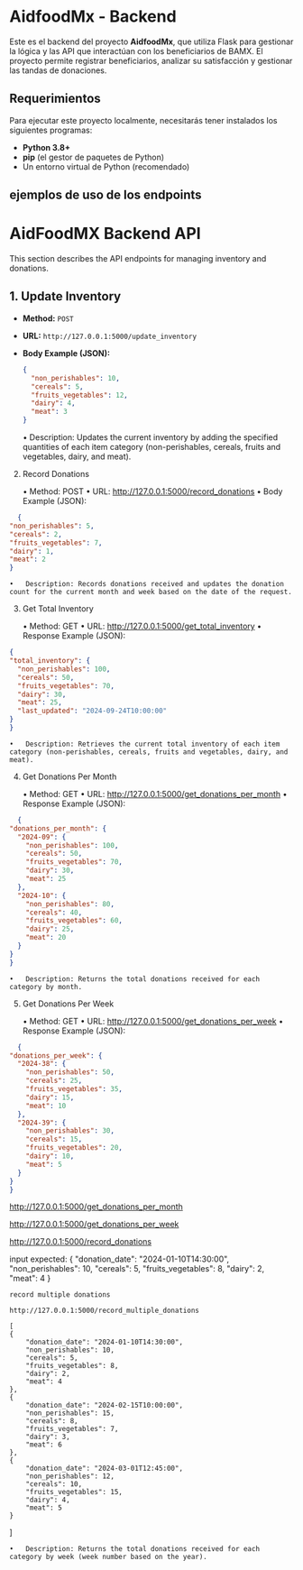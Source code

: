 # AidfoodMx - Backend

Este es el backend del proyecto **AidfoodMx**, que utiliza Flask para gestionar la lógica y las API que interactúan con los beneficiarios de BAMX. El proyecto permite registrar beneficiarios, analizar su satisfacción y gestionar las tandas de donaciones.

## Requerimientos

Para ejecutar este proyecto localmente, necesitarás tener instalados los siguientes programas:

- **Python 3.8+**
- **pip** (el gestor de paquetes de Python)
- Un entorno virtual de Python (recomendado)

## ejemplos de uso de los endpoints 
# AidFoodMX Backend API

This section describes the API endpoints for managing inventory and donations.

## 1. Update Inventory

- **Method:** `POST`
- **URL:** `http://127.0.0.1:5000/update_inventory`
- **Body Example (JSON):**
  ```json
  {
    "non_perishables": 10,
    "cereals": 5,
    "fruits_vegetables": 12,
    "dairy": 4,
    "meat": 3
  }
   ```

  	•	Description: Updates the current inventory by adding the specified quantities of each item category (non-perishables, cereals, fruits and vegetables, dairy, and meat).

2. Record Donations

	•	Method: POST
	•	URL: http://127.0.0.1:5000/record_donations
	•	Body Example (JSON):
  ```json
    {
  "non_perishables": 5,
  "cereals": 2,
  "fruits_vegetables": 7,
  "dairy": 1,
  "meat": 2
  } 
  ```  
 


	•	Description: Records donations received and updates the donation count for the current month and week based on the date of the request.

3. Get Total Inventory

	•	Method: GET
	•	URL: http://127.0.0.1:5000/get_total_inventory
	•	Response Example (JSON):
  ```json
{
  "total_inventory": {
    "non_perishables": 100,
    "cereals": 50,
    "fruits_vegetables": 70,
    "dairy": 30,
    "meat": 25,
    "last_updated": "2024-09-24T10:00:00"
  }
}
  ``` 

  	•	Description: Retrieves the current total inventory of each item category (non-perishables, cereals, fruits and vegetables, dairy, and meat).

4. Get Donations Per Month

	•	Method: GET
	•	URL: http://127.0.0.1:5000/get_donations_per_month
	•	Response Example (JSON):
  ```json
    {
  "donations_per_month": {
    "2024-09": {
      "non_perishables": 100,
      "cereals": 50,
      "fruits_vegetables": 70,
      "dairy": 30,
      "meat": 25
    },
    "2024-10": {
      "non_perishables": 80,
      "cereals": 40,
      "fruits_vegetables": 60,
      "dairy": 25,
      "meat": 20
    }
  }
}

  ``` 

  	•	Description: Returns the total donations received for each category by month.

5. Get Donations Per Week

	•	Method: GET
	•	URL: http://127.0.0.1:5000/get_donations_per_week
	•	Response Example (JSON):
  ```json
    {
  "donations_per_week": {
    "2024-38": {
      "non_perishables": 50,
      "cereals": 25,
      "fruits_vegetables": 35,
      "dairy": 15,
      "meat": 10
    },
    "2024-39": {
      "non_perishables": 30,
      "cereals": 15,
      "fruits_vegetables": 20,
      "dairy": 10,
      "meat": 5
    }
  }
}

  ``` 

http://127.0.0.1:5000/get_donations_per_month 

http://127.0.0.1:5000/get_donations_per_week


http://127.0.0.1:5000/record_donations

input expected: 
    {
        "donation_date": "2024-01-10T14:30:00",  
        "non_perishables": 10,
        "cereals": 5,
        "fruits_vegetables": 8,
        "dairy": 2,
        "meat": 4
    }


    record multiple donations 

    http://127.0.0.1:5000/record_multiple_donations

    [
    {
        "donation_date": "2024-01-10T14:30:00",  
        "non_perishables": 10,
        "cereals": 5,
        "fruits_vegetables": 8,
        "dairy": 2,
        "meat": 4
    },
    {
        "donation_date": "2024-02-15T10:00:00", 
        "non_perishables": 15,
        "cereals": 8,
        "fruits_vegetables": 7,
        "dairy": 3,
        "meat": 6
    },
    {
        "donation_date": "2024-03-01T12:45:00",  
        "non_perishables": 12,
        "cereals": 10,
        "fruits_vegetables": 15,
        "dairy": 4,
        "meat": 5
    }
]


  	•	Description: Returns the total donations received for each category by week (week number based on the year).


